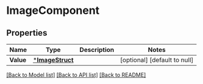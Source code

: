 # ImageComponent

## Properties
Name | Type | Description | Notes
------------ | ------------- | ------------- | -------------
**Value** | [***ImageStruct**](image_struct.md) |  | [optional] [default to null]

[[Back to Model list]](../README.md#documentation-for-models) [[Back to API list]](../README.md#documentation-for-api-endpoints) [[Back to README]](../README.md)


